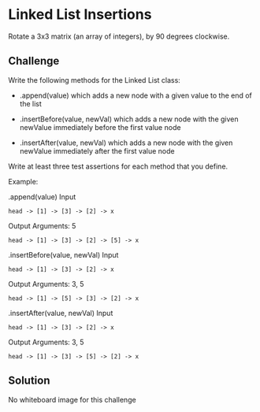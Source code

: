 # Linked List Insertions
Rotate a 3x3 matrix (an array of integers), by 90 degrees clockwise.

## Challenge
Write the following methods for the Linked List class:

* .append(value) which adds a new node with a given value to the end of the list

* .insertBefore(value, newVal) which adds a new node with the given newValue immediately before the first value node

* .insertAfter(value, newVal) which adds a new node with the given newValue immediately after the first value node

Write at least three test assertions for each method that you define.

Example:

.append(value)
Input
```
head -> [1] -> [3] -> [2] -> x
```
Output
Arguments: 5
```
head -> [1] -> [3] -> [2] -> [5] -> x
```

.insertBefore(value, newVal)
Input
```
head -> [1] -> [3] -> [2] -> x
```
Output
Arguments: 3, 5
```
head -> [1] -> [5] -> [3] -> [2] -> x
```

.insertAfter(value, newVal)
Input
```
head -> [1] -> [3] -> [2] -> x
```
Output
Arguments: 3, 5
```
head -> [1] -> [3] -> [5] -> [2] -> x
```

## Solution
No whiteboard image for this challenge
